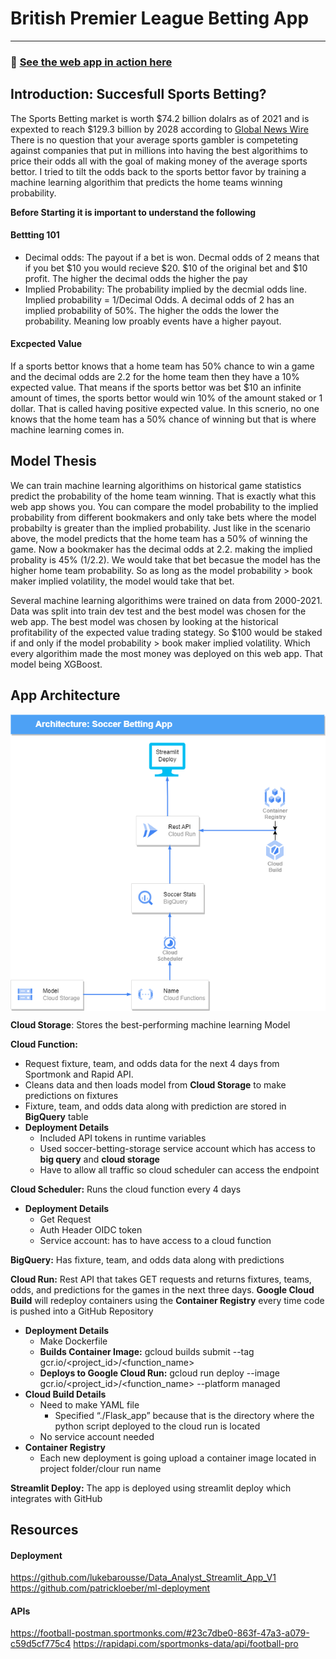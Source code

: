 # British Premier League Betting App
---
### 📌 [See the web app in action here](https://jacobh310-soccer-betting-app-frontend-game-predictions-cty251.streamlit.app)

## <b>Introduction</b>:  Succesfull Sports Betting?

The Sports Betting market is worth $74.2 billion dolalrs as of 2021 and is expexted to reach $129.3 billion by 2028 according to [Global News Wire](https://www.globenewswire.com/en/news-release/2022/11/16/2556991/0/en/Sports-Betting-Market-Size-Share-to-Surpass-USD-129-3-Billion-by-2028-Vantage-Market-Research.html#:~:text=WASHINGTON%2C%20Nov.,forecast%20period%20of%202022%2D2028.) There is no question that your average sports gambler is competeting against 
companies that put in millions into having the best algorithims to price their odds all with the goal of making money of the average sports bettor. I tried to tilt the odds back to the sports bettor favor by training a machine learning algorithim that predicts the home teams winning probability.

**Before Starting it is important to understand the following**
#### Bettting 101
- Decimal odds: The payout if a bet is won. Decmal odds of 2 means that if you bet $10 you would recieve $20. $10 of the original bet and $10 profit. The higher the decimal odds the higher the pay
- Implied Probability: The probability implied by the decmial odds line. Implied probability = 1/Decimal Odds. A decimal odds of 2 has an implied probability of 50%. The higher the odds the lower the probability. Meaning low proably events have a higher payout.

#### Excpected Value
If a sports bettor knows that a home team has 50% chance to win a game and the decimal odds are 2.2 for the home team then they have a 10% expected value. That means if the sports bettor was bet $10 an infinite amount of times, the sports bettor would win 10% of the amount staked or 1 dollar. That is called having positive expected value. In this scnerio, no one knows that the home team has a 50% chance of winning but that is where machine learning comes in. 

## Model Thesis
We can train machine learning algorithims on historical game statistics predict the probability of the home team winning. That is exactly what this web app shows you. You can compare the model probability to the implied probability from different bookmakers and only take bets where the model probabilty is greater than the implied probability. Just like in the scenario above, the model predicts that the home team has a 50% of winning the game. Now a bookmaker has the decimal odds at 2.2. making the implied probality is 45% (1/2.2). We would take that bet becasue the model has the higher home team probability. So as long as the model probability > book maker implied volatility, the model would take that bet.

Several machine learning algorithims were trained on data from 2000-2021. Data was split into train dev test and the best model was chosen for the web app. The best model was chosen by looking at the historical profitability of the expected value trading stategy. So $100 would be staked if and only if the model probability > book maker implied volatility. Which every algorithim made the most money was deployed on this web app. That model being XGBoost. 


## App Architecture

<p ><img align="center" src="https://raw.githubusercontent.com/jacobh310/Soccer_Betting_App/main/Images/App%20Architecture.png" 
      title="App Architecture" width="700"/></p>

**Cloud Storage**: Stores the best-performing machine learning Model

**Cloud Function:**
- Request fixture, team, and odds data for the next 4 days from Sportmonk and Rapid API.
- Cleans data and then loads model from **Cloud Storage** to make predictions on fixtures
- Fixture, team, and odds data along with prediction are stored in **BigQuery** table
- **Deployment Details**
    - Included API tokens in runtime variables
    - Used soccer-betting-storage service account which has access to **big query** and **cloud storage**
    - Have to allow all traffic so cloud scheduler can access the endpoint

**Cloud Scheduler:** Runs the cloud function every 4 days 
- **Deployment Details**
    - Get Request
    - Auth Header OIDC token
    - Service account: has to have access to a cloud function

**BigQuery:** Has fixture, team, and odds data along with predictions

**Cloud Run:** Rest API that takes GET requests and returns fixtures, teams, odds, and predictions for the games in the next three days. **Google Cloud Build** will redeploy containers using the **Container Registry** every time code is pushed into a GitHub Repository
- **Deployment Details**
    - Make Dockerfile
    - **Builds Container Image:** gcloud builds submit --tag gcr.io/<project_id>/<function_name>
    - **Deploys to Google Cloud Run:** gcloud run deploy --image gcr.io/<project_id>/<function_name> --platform managed
- **Cloud Build Details**
    - Need to make YAML file
        - Specified “./Flask_app” because that is the directory where the python script deployed to the cloud run is located 
    - No service account needed
- **Container Registry**
    - Each new deployment is going upload a container image located in project folder/clour run name

**Streamlit Deploy:** The app is deployed using streamlit deploy which integrates with GitHub

## Resources
#### Deployment
https://github.com/lukebarousse/Data_Analyst_Streamlit_App_V1
https://github.com/patrickloeber/ml-deployment
#### APIs
https://football-postman.sportmonks.com/#23c7dbe0-863f-47a3-a079-c59d5cf775c4
https://rapidapi.com/sportmonks-data/api/football-pro

